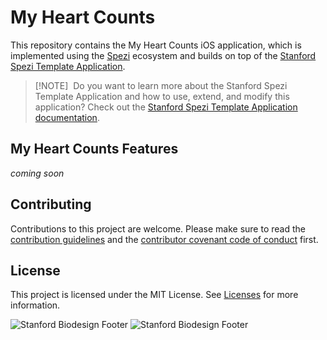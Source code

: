 <!--

This source file is part of the My Heart Counts iOS application based on the Stanford Spezi Template Application project

SPDX-FileCopyrightText: 2025 Stanford University

SPDX-License-Identifier: MIT

-->

# My Heart Counts

This repository contains the My Heart Counts iOS application, which is implemented using the [Spezi](https://github.com/StanfordSpezi/Spezi) ecosystem and builds on top of the [Stanford Spezi Template Application](https://github.com/StanfordSpezi/SpeziTemplateApplication).

> [!NOTE]  
> Do you want to learn more about the Stanford Spezi Template Application and how to use, extend, and modify this application? Check out the [Stanford Spezi Template Application documentation](https://stanfordspezi.github.io/SpeziTemplateApplication).


## My Heart Counts Features

*coming soon*


## Contributing

Contributions to this project are welcome. Please make sure to read the [contribution guidelines](https://github.com/StanfordBDHG/.github/blob/main/CONTRIBUTING.md) and the [contributor covenant code of conduct](https://github.com/StanfordBDHG/.github/blob/main/CODE_OF_CONDUCT.md) first.

## License

This project is licensed under the MIT License. See [Licenses](https://github.com/StanfordBDHG/MyHeartCounts-iOS/tree/main/LICENSES) for more information.

![Stanford Biodesign Footer](https://raw.githubusercontent.com/StanfordBDHG/.github/main/assets/FooterLight.png#gh-light-mode-only)
![Stanford Biodesign Footer](https://raw.githubusercontent.com/StanfordBDHG/.github/main/assets/FooterDark.png#gh-dark-mode-only)